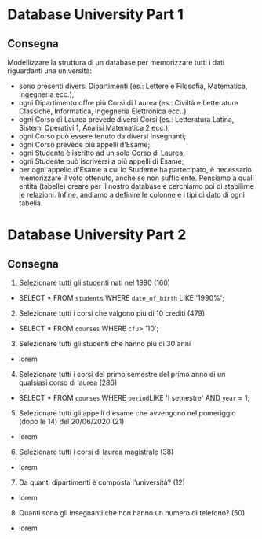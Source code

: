 # Database University Part 1

## Consegna

Modellizzare la struttura di un database per memorizzare tutti i dati riguardanti una università:

- sono presenti diversi Dipartimenti (es.: Lettere e Filosofia, Matematica, Ingegneria ecc.);
- ogni Dipartimento offre più Corsi di Laurea (es.: Civiltà e Letterature Classiche, Informatica, Ingegneria Elettronica ecc..)
- ogni Corso di Laurea prevede diversi Corsi (es.: Letteratura Latina, Sistemi Operativi 1, Analisi Matematica 2 ecc.);
- ogni Corso può essere tenuto da diversi Insegnanti;
- ogni Corso prevede più appelli d'Esame;
- ogni Studente è iscritto ad un solo Corso di Laurea;
- ogni Studente può iscriversi a più appelli di Esame;
- per ogni appello d'Esame a cui lo Studente ha partecipato, è necessario memorizzare il voto ottenuto, anche se non sufficiente.
  Pensiamo a quali entità (tabelle) creare per il nostro database e cerchiamo poi di stabilirne le relazioni. Infine, andiamo a definire le colonne e i tipi di dato di ogni tabella.

# Database University Part 2

## Consegna

1. Selezionare tutti gli studenti nati nel 1990 (160)

- SELECT \* FROM `students` WHERE `date_of_birth` LIKE '1990%';

2. Selezionare tutti i corsi che valgono più di 10 crediti (479)

- SELECT \* FROM `courses` WHERE `cfu`> '10';

3. Selezionare tutti gli studenti che hanno più di 30 anni

- lorem

4. Selezionare tutti i corsi del primo semestre del primo anno di un qualsiasi corso di
   laurea (286)

- SELECT \* FROM `courses` WHERE `period`LIKE 'I semestre' AND `year` = 1;

5. Selezionare tutti gli appelli d'esame che avvengono nel pomeriggio (dopo le 14) del
   20/06/2020 (21)

- lorem

6. Selezionare tutti i corsi di laurea magistrale (38)

- lorem

7. Da quanti dipartimenti è composta l'università? (12)

- lorem

8. Quanti sono gli insegnanti che non hanno un numero di telefono? (50)

- lorem
